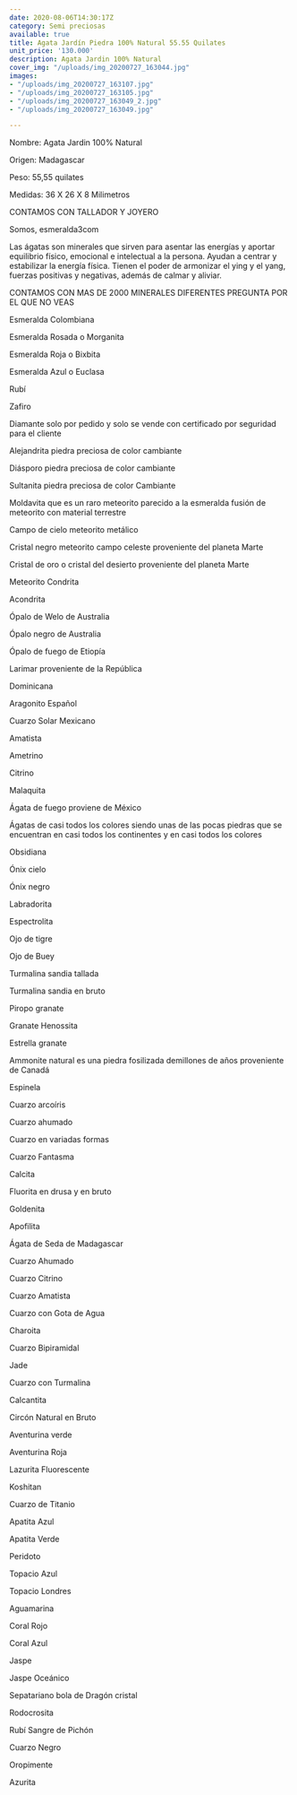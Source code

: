 ```yaml
---
date: 2020-08-06T14:30:17Z
category: Semi preciosas
available: true
title: Agata Jardín Piedra 100% Natural 55.55 Quilates
unit_price: '130.000'
description: Agata Jardin 100% Natural
cover_img: "/uploads/img_20200727_163044.jpg"
images:
- "/uploads/img_20200727_163107.jpg"
- "/uploads/img_20200727_163105.jpg"
- "/uploads/img_20200727_163049_2.jpg"
- "/uploads/img_20200727_163049.jpg"

---
```

Nombre: Agata Jardin 100% Natural

Origen: Madagascar

Peso: 55,55 quilates

Medidas: 36 X 26 X 8 Milimetros

CONTAMOS CON TALLADOR Y JOYERO 

Somos, esmeralda3com

Las ágatas son minerales que sirven para asentar las energías y aportar equilibrio físico, emocional e intelectual a la persona. Ayudan a centrar y estabilizar la energía física. Tienen el poder de armonizar el ying y el yang, fuerzas positivas y negativas, además de calmar y aliviar.

CONTAMOS CON MAS DE 2000 MINERALES DIFERENTES PREGUNTA POR EL QUE NO VEAS

Esmeralda Colombiana

Esmeralda Rosada o Morganita

Esmeralda Roja o Bixbita

Esmeralda Azul o Euclasa

Rubí

Zafiro

Diamante solo por pedido y solo se vende con certificado por seguridad para el cliente

Alejandrita piedra preciosa de color cambiante

Diásporo piedra preciosa de color cambiante

Sultanita piedra preciosa de color Cambiante

Moldavita que es un raro meteorito parecido a la esmeralda fusión de meteorito con material terrestre

Campo de cielo meteorito metálico

Cristal negro meteorito campo celeste proveniente del planeta Marte

Cristal de oro o cristal del desierto proveniente del planeta Marte

Meteorito Condrita

Acondrita

Ópalo de Welo de Australia

Ópalo negro de Australia

Ópalo de fuego de Etiopía

Larimar proveniente de la República

Dominicana

Aragonito Español

Cuarzo Solar Mexicano

Amatista

Ametrino

Citrino

Malaquita

Ágata de fuego proviene de México

Ágatas de casi todos los colores siendo unas de las pocas piedras que se encuentran en casi todos los continentes y en casi todos los colores

Obsidiana

Ónix cielo

Ónix negro

Labradorita

Espectrolita

Ojo de tigre

Ojo de Buey

Turmalina sandia tallada

Turmalina sandia en bruto

Piropo granate

Granate Henossita

Estrella granate

Ammonite natural es una piedra fosilizada demillones de años proveniente de Canadá

Espinela

Cuarzo arcoíris

Cuarzo ahumado

Cuarzo en variadas formas

Cuarzo Fantasma

Calcita

Fluorita en drusa y en bruto

Goldenita

Apofilita

Ágata de Seda de Madagascar

Cuarzo Ahumado

Cuarzo Citrino

Cuarzo Amatista

Cuarzo con Gota de Agua

Charoita

Cuarzo Bipiramidal

Jade

Cuarzo con Turmalina

Calcantita

Circón Natural en Bruto

Aventurina verde

Aventurina Roja

Lazurita Fluorescente

Koshitan

Cuarzo de Titanio

Apatita Azul

Apatita Verde

Peridoto

Topacio Azul

Topacio Londres

Aguamarina

Coral Rojo

Coral Azul

Jaspe

Jaspe Oceánico

Sepatariano bola de Dragón cristal

Rodocrosita

Rubí Sangre de Pichón

Cuarzo Negro

Oropimente

Azurita